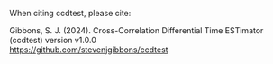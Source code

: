 When citing ccdtest, please cite:

Gibbons, S. J. (2024). Cross-Correlation Differential Time ESTimator (ccdtest) version v1.0.0  
https://github.com/stevenjgibbons/ccdtest

